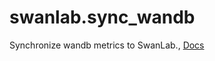 # swanlab.sync_wandb

Synchronize wandb metrics to SwanLab., [Docs](/en/guide_cloud/integration/integration-wandb.md)